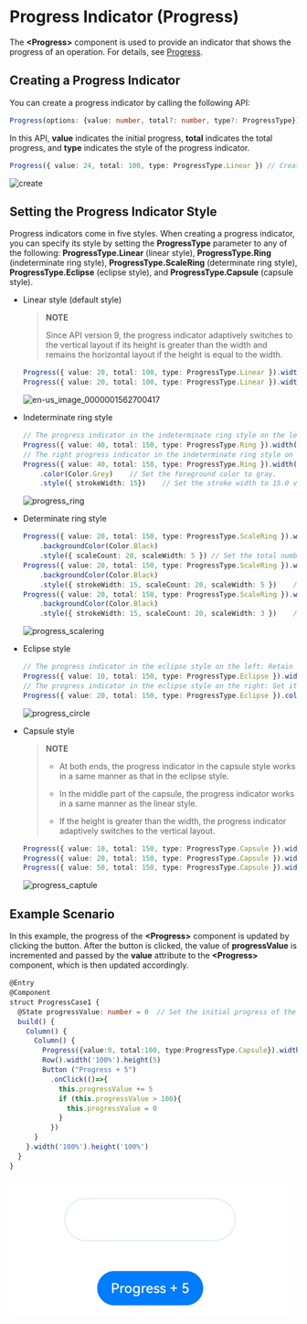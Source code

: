 # Progress Indicator (Progress)


The **\<Progress>** component is used to provide an indicator that shows the progress of an operation. For details, see [Progress](../reference/arkui-ts/ts-basic-components-progress.md).


## Creating a Progress Indicator

You can create a progress indicator by calling the following API:



```ts
Progress(options: {value: number, total?: number, type?: ProgressType})
```


In this API, **value** indicates the initial progress, **total** indicates the total progress, and **type** indicates the style of the progress indicator.



```ts
Progress({ value: 24, total: 100, type: ProgressType.Linear }) // Create a linear progress indicator whose total progress is 100 and initial progress is 24.
```


![create](figures/create.png)


## Setting the Progress Indicator Style

Progress indicators come in five styles. When creating a progress indicator, you can specify its style by setting the **ProgressType** parameter to any of the following: **ProgressType.Linear** (linear style), **ProgressType.Ring** (indeterminate ring style), **ProgressType.ScaleRing** (determinate ring style), **ProgressType.Eclipse** (eclipse style), and **ProgressType.Capsule** (capsule style).


- Linear style (default style)

  >**NOTE**
  >
  > Since API version 9, the progress indicator adaptively switches to the vertical layout if its height is greater than the width and remains the horizontal layout if the height is equal to the width.


  ```ts
  Progress({ value: 20, total: 100, type: ProgressType.Linear }).width(200).height(50)
  Progress({ value: 20, total: 100, type: ProgressType.Linear }).width(50).height(200)
  ```

  ![en-us_image_0000001562700417](figures/en-us_image_0000001562700417.png)

- Indeterminate ring style

  ```ts
  // The progress indicator in the indeterminate ring style on the left: Retain its default settings for the foreground color (blue gradient) and stroke width (2.0 vp).
  Progress({ value: 40, total: 150, type: ProgressType.Ring }).width(100).height(100)
  // The right progress indicator in the indeterminate ring style on the right.
  Progress({ value: 40, total: 150, type: ProgressType.Ring }).width(100).height(100)
      .color(Color.Grey)	// Set the foreground color to gray.
      .style({ strokeWidth: 15})	// Set the stroke width to 15.0 vp.
  ```

  ![progress_ring](figures/progress_ring.png)

- Determinate ring style

  ```ts
  Progress({ value: 20, total: 150, type: ProgressType.ScaleRing }).width(100).height(100)
      .backgroundColor(Color.Black)
      .style({ scaleCount: 20, scaleWidth: 5 })	// Set the total number of scales to 20 and the scale width to 5 vp.
  Progress({ value: 20, total: 150, type: ProgressType.ScaleRing }).width(100).height(100)
      .backgroundColor(Color.Black)
      .style({ strokeWidth: 15, scaleCount: 20, scaleWidth: 5 })	// Set the stroke width to 15, the total number of scales to 20, and the scale width to 5 vp.
  Progress({ value: 20, total: 150, type: ProgressType.ScaleRing }).width(100).height(100)
      .backgroundColor(Color.Black)
      .style({ strokeWidth: 15, scaleCount: 20, scaleWidth: 3 })	// Set the stroke width to 15, the total number of scales to 20, and the scale width to 3 vp.
  ```

  ![progress_scalering](figures/progress_scalering.png)

- Eclipse style

  ```ts
  // The progress indicator in the eclipse style on the left: Retain its default settings for the foreground color (blue).
  Progress({ value: 10, total: 150, type: ProgressType.Eclipse }).width(100).height(100)
  // The progress indicator in the eclipse style on the right: Set its foreground color to gray.
  Progress({ value: 20, total: 150, type: ProgressType.Eclipse }).color(Color.Grey).width(100).height(100)
  ```

  ![progress_circle](figures/progress_circle.png)

- Capsule style
  >**NOTE**
  >
  >-  At both ends, the progress indicator in the capsule style works in a same manner as that in the eclipse style.
  >-  In the middle part of the capsule, the progress indicator works in a same manner as the linear style.
  >
  >-  If the height is greater than the width, the progress indicator adaptively switches to the vertical layout.


  ```ts
  Progress({ value: 10, total: 150, type: ProgressType.Capsule }).width(100).height(50)
  Progress({ value: 20, total: 150, type: ProgressType.Capsule }).width(50).height(100).color(Color.Grey)
  Progress({ value: 50, total: 150, type: ProgressType.Capsule }).width(50).height(100).color(Color.Blue).backgroundColor(Color.Black)
  ```

  ![progress_captule](figures/progress_captule.png)


## Example Scenario

In this example, the progress of the **\<Progress>** component is updated by clicking the button. After the button is clicked, the value of **progressValue** is incremented and passed by the **value** attribute to the **\<Progress>** component, which is then updated accordingly.

```ts
@Entry
@Component
struct ProgressCase1 { 
  @State progressValue: number = 0	// Set the initial progress of the progress indicator to 0.
  build() {
    Column() {
      Column() {
        Progress({value:0, total:100, type:ProgressType.Capsule}).width(200).height(50).value(this.progressValue)
        Row().width('100%').height(5)
        Button ("Progress + 5")
          .onClick(()=>{
            this.progressValue += 5
            if (this.progressValue > 100){
              this.progressValue = 0
            }
          })
      }
    }.width('100%').height('100%')
  }
}
```


![progress](figures/progress.gif)
